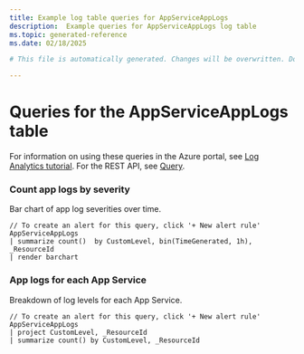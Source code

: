 ```yaml
---
title: Example log table queries for AppServiceAppLogs
description:  Example queries for AppServiceAppLogs log table
ms.topic: generated-reference
ms.date: 02/18/2025

# This file is automatically generated. Changes will be overwritten. Do not change this file directly. 

---
```


# Queries for the AppServiceAppLogs table

For information on using these queries in the Azure portal, see [Log Analytics tutorial](/azure/azure-monitor/logs/log-analytics-tutorial). For the REST API, see [Query](/rest/api/loganalytics/query).


### Count app logs by severity  


Bar chart of app log severities over time.  

```query
// To create an alert for this query, click '+ New alert rule'
AppServiceAppLogs 
| summarize count()  by CustomLevel, bin(TimeGenerated, 1h), _ResourceId
| render barchart 
```



### App logs for each App Service  


Breakdown of log levels for each App Service.  

```query
// To create an alert for this query, click '+ New alert rule'
AppServiceAppLogs 
| project CustomLevel, _ResourceId
| summarize count() by CustomLevel, _ResourceId
```

